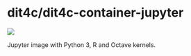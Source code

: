 # dit4c/dit4c-container-jupyter

[![](https://badge.imagelayers.io/dit4c/dit4c-container-jupyter:latest.svg)](https://imagelayers.io/?images=dit4c/dit4c-container-jupyter:latest)

Jupyter image with Python 3, R and Octave kernels.
